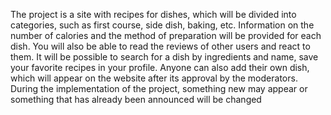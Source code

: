 The project is a site with recipes for dishes, which will be divided into categories, such as first course, side dish, baking, etc. Information on the number of calories and the method of preparation will be provided for each dish. You will also be able to read the reviews of other users and react to them. It will be possible to search for a dish by ingredients and name, save your favorite recipes in your profile. Anyone can also add their own dish, which will appear on the website after its approval by the moderators.
During the implementation of the project, something new may appear or something that has already been announced will be changed

